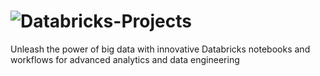 # ![Databricks-Projects](https://media.licdn.com/dms/image/D561BAQF61ekGZddP3A/company-background_10000/0/1688349411343/databricks_cover?e=2147483647&v=beta&t=tCUz7VBqSKZCcTNLwOvpiHuJVgQ_6YqHdV7nMBhYFrs) 
Unleash the power of big data with innovative Databricks notebooks and workflows for advanced analytics and data engineering
